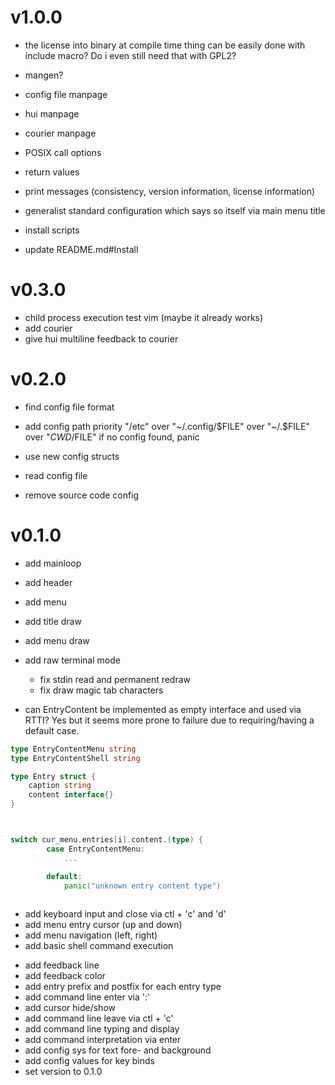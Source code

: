 # v1.0.0

- the license into binary at compile time thing can be easily done with include
  macro?
  Do i even still need that with GPL2?

- mangen?
- config file manpage
- hui manpage
- courier manpage
- POSIX call options
- return values
- print messages (consistency, version information, license information)
- generalist standard configuration which says so itself via main menu title
- install scripts
- update README.md#Install

# v0.3.0

- child process execution test vim (maybe it already works)
- add courier
- give hui multiline feedback to courier

# v0.2.0

- find config file format
- add config path priority
  "/etc" over "~/.config/$FILE" over "~/.$FILE" over "$CWD/$FILE"
  if no config found, panic

- use new config structs
- read config file
- remove source code config

# v0.1.0

+ add mainloop
+ add header
+ add menu
+ add title draw
+ add menu draw
+ add raw terminal mode
	+ fix stdin read and permanent redraw
	+ fix draw magic tab characters

+ can EntryContent be implemented as empty interface and used via RTTI?
  Yes but it seems more prone to failure due to requiring/having a default case.
```Go
type EntryContentMenu string
type EntryContentShell string

type Entry struct {
	caption string
	content interface{}
}



switch cur_menu.entries[i].content.(type) {
		case EntryContentMenu:
			...

		default:
			panic("unknown entry content type")
		
```

+ add keyboard input and close via ctl + 'c' and 'd'
+ add menu entry cursor (up and down)
+ add menu navigation (left, right)
+ add basic shell command execution
- add feedback line
- add feedback color
- add entry prefix and postfix for each entry type
- add command line enter via ':'
- add cursor hide/show
- add command line leave via ctl + 'c'
- add command line typing and display
- add command interpretation via enter
- add config sys for text fore- and background
- add config values for key binds
- set version to 0.1.0
